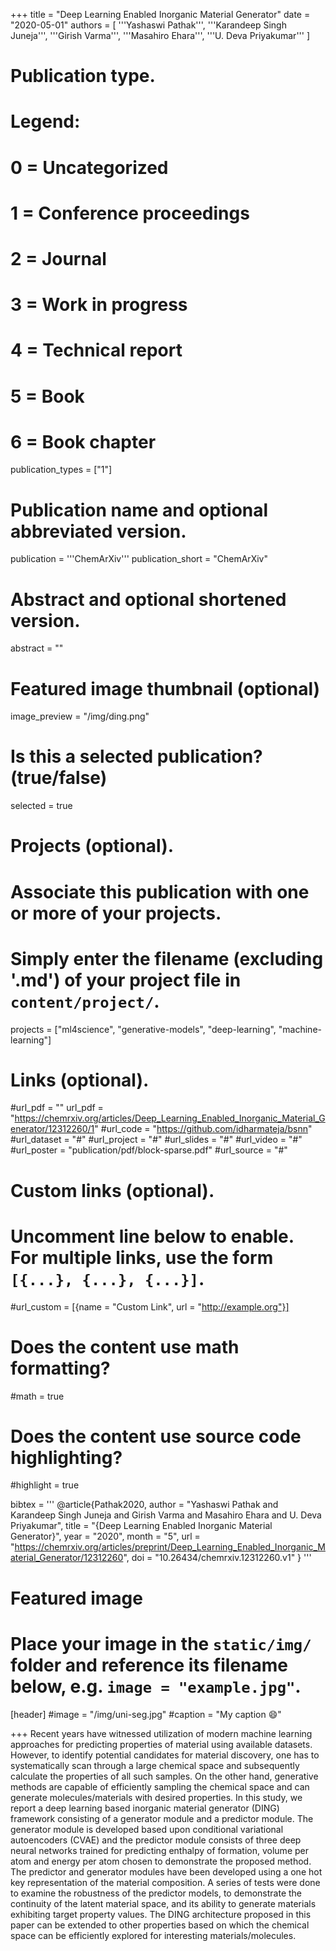 +++
title = "Deep Learning Enabled Inorganic Material Generator"
date = "2020-05-01"
authors = [
    '''Yashaswi Pathak''',
    '''Karandeep Singh Juneja''',
    '''Girish Varma''',
    '''Masahiro Ehara''',
    '''U. Deva Priyakumar'''
]

# Publication type.
# Legend:
# 0 = Uncategorized
# 1 = Conference proceedings
# 2 = Journal
# 3 = Work in progress
# 4 = Technical report
# 5 = Book
# 6 = Book chapter
publication_types = ["1"]

# Publication name and optional abbreviated version.
publication = '''ChemArXiv'''
publication_short = "ChemArXiv"

# Abstract and optional shortened version.
abstract = ""

# Featured image thumbnail (optional)
image_preview = "/img/ding.png"

# Is this a selected publication? (true/false)
selected = true

# Projects (optional).
#   Associate this publication with one or more of your projects.
#   Simply enter the filename (excluding '.md') of your project file in `content/project/`.
projects = ["ml4science", "generative-models", "deep-learning", "machine-learning"]

# Links (optional).
#url_pdf = ""
url_pdf = "https://chemrxiv.org/articles/Deep_Learning_Enabled_Inorganic_Material_Generator/12312260/1"
#url_code = "https://github.com/idharmateja/bsnn"
#url_dataset = "#"
#url_project = "#"
#url_slides = "#"
#url_video = "#"
#url_poster = "publication/pdf/block-sparse.pdf"
#url_source = "#"

# Custom links (optional).
#   Uncomment line below to enable. For multiple links, use the form `[{...}, {...}, {...}]`.
#url_custom = [{name = "Custom Link", url = "http://example.org"}]

# Does the content use math formatting?
#math = true

# Does the content use source code highlighting?
#highlight = true

bibtex = '''
@article{Pathak2020,
author = "Yashaswi Pathak and Karandeep Singh Juneja and Girish Varma and Masahiro Ehara and U. Deva Priyakumar",
title = "{Deep Learning Enabled Inorganic Material Generator}",
year = "2020",
month = "5",
url = "https://chemrxiv.org/articles/preprint/Deep_Learning_Enabled_Inorganic_Material_Generator/12312260",
doi = "10.26434/chemrxiv.12312260.v1"
}
'''
# Featured image
# Place your image in the `static/img/` folder and reference its filename below, e.g. `image = "example.jpg"`.
[header]
#image = "/img/uni-seg.jpg"
#caption = "My caption :smile:"


+++
Recent years have witnessed utilization of modern machine learning approaches for predicting properties of material using available datasets. However, to identify potential candidates for material discovery, one has to systematically scan through a large chemical space and subsequently calculate the properties of all such samples. On the other hand, generative methods are capable of efficiently sampling the chemical space and can generate molecules/materials with desired properties. In this study, we report a deep learning based inorganic material generator (DING) framework consisting of a generator module and a predictor module. The generator module is developed based upon conditional variational autoencoders (CVAE) and the predictor module consists of three deep neural networks trained for predicting enthalpy of formation, volume per atom and energy per atom chosen to demonstrate the proposed method. The predictor and generator modules have been developed using a one hot key representation of the material composition. A series of tests were done to examine the robustness of the predictor models, to demonstrate the continuity of the latent material space, and its ability to generate materials exhibiting target property values. The DING architecture proposed in this paper can be extended to other properties based on which the chemical space can be efficiently explored for interesting materials/molecules.
